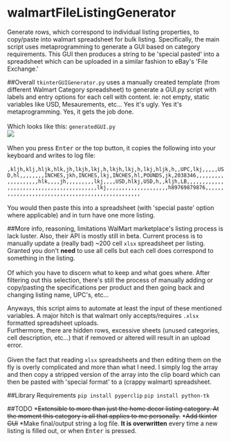 # walmartFileListingGenerator
Generate rows, which correspond to individual listing properties, to copy/paste into walmart spreadsheet for bulk listing.
Specifically, the main script uses metaprogramming to generate a GUI based on category requirements. This GUI then produces a string to be 'special pasted' into a spreadsheet which can be uploaded in a similar fashion to eBay's 'File Exchange.'

##Overall
`tkinterGUIGenerator.py` uses a manually created template (from different Walmart Category spreadsheet) to generate a GUI.py script
with labels and entry options for each cell with content. ie: not empty, static variables like USD, Mesaurements, etc... Yes it's ugly. Yes it's metaprogramming. Yes, it gets the job done.<br>
<br>
Which looks like this: `generatedGUI.py`<br>
<img src='https://s21.postimg.org/wgnjj6wp3/gitpic.png'><br>
<br>
When you press <kbd>Enter</kbd> or the top button, it copies the following into your keyboard and writes to log file:<br>
<br>
`,kljh,klj,hljk,hlk,jh,lkjh,lkj,h,lkjh,lkj,h,lkj,hljk,h,,UPC,lkj,,,,,USD,hl,,,,,,,,INCHES,jkh,INCHES,lkj,INCHES,hl,POUNDS,jk,2038346,,,,,,,,,,,,,,,,,,,hlk,,,,jh,,,,,,,,,lkj,,,,USD,hlkj,USD,h,,kljh,LB,,,,,,,,,,,,,,,,,,,,,,,,,,,,,,,,,,,,,,,,,lkj,,,,,,,,,,,,,,,,,,,,h89769879876,,,,,,,,,,,,,,,,,,,,,,,,,,,,,,,,,,,,,,,,,,,,,,,,,`<br>
<br>
You would then paste this into a spreadsheet (with 'special paste' option where applicable) and in turn have one more listing.

##More info, reasoning, limitations
WalMart marketplace's listing process is lack luster. Also, their API is mostly still in beta. Current process is to manually update a (really bad) ~200 cell `xlsx` spreadsheet per listing.<br>Granted you don't <b>need</b> to use all cells but each cell does correspond to something in the listing.<br>
<br>
Of which you have to discern what to keep and what goes where. After filtering out this selection, there's still the process of manually adding or copy/pasting the specifications per product and then going back and changing listing name, UPC's, etc...

Anyways, this script aims to automate at least the input of these mentioned variables. A major hitch is that walmart only accepts/requires `.xlsx` formatted spreadsheet uploads.<br>
Furthermore, there are hidden rows, excessive sheets (unused categories, cell description, etc...) that if removed or altered will result in an upload error.<br>
<br>
Given the fact that reading `xlsx` spreadsheets and then editing them on the fly is overly complicated and more than what I need. I simply log the array and then copy a stripped version of the array into the clip board which can then be pasted with 'special format' to a (crappy walmart) spreadsheet. 

##Library Requirements
`pip install pyperclip`
`pip install python-tk`

##TODO
*<strike>Extensible to more than just the home decor listing category. At the moment this category is all that applies to me personally.</strike>
*<strike>Add tkinter GUI</strike>
*Make final/output string a log file. <b>It is overwritten</b> every time a new listing is filled out, or when <kbd>Enter</kbd> is pressed.
